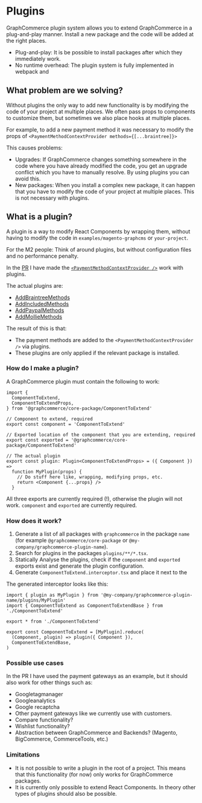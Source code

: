 # Plugins

GraphCommerce plugin system allows you to extend GraphCommerce in a
plug-and-play manner. Install a new package and the code will be added at the
right places.

- Plug-and-play: It is be possible to install packages after which they
  immediately work.
- No runtime overhead: The plugin system is fully implemented in webpack and

## What problem are we solving?

Without plugins the only way to add new functionality is by modifying the code
of your project at multiple places. We often pass props to components to
customize them, but sometimes we also place hooks at multiple places.

For example, to add a new payment method it was necessary to modify the props of
`<PaymentMethodContextProvider methods={[...braintree]}>`

This causes problems:

- Upgrades: If GraphCommerce changes something somewhere in the code where you
  have already modified the code, you get an upgrade conflict which you have to
  manually resolve. By using plugins you can avoid this.
- New packages: When you install a complex new package, it can happen that you
  have to modify the code of your project at multiple places. This is not
  necessary with plugins.

## What is a plugin?

A plugin is a way to modify React Components by wrapping them, without having to
modify the code in `examples/magento-graphcms` or `your-project`.

For the M2 people: Think of around plugins, but without configuration files and
no performance penalty.

In the [PR](https://github.com/graphcommerce-org/graphcommerce/pull/1718) I have
made the
[`<PaymentMethodContextProvider />`](https://github.com/graphcommerce-org/graphcommerce/pull/1718/files#diff-d5b4da6c34d4b40dc8ac5d1c5967bc6f5aaa70d0d5ac79552f3a980b17a88ea9R115)
work with plugins.

The actual plugins are:

- [AddBraintreeMethods](https://github.com/graphcommerce-org/graphcommerce/pull/1718/files#diff-14391e8c8f598e720b3e99ece1248987d68eb6133d354a3a55ef82331905be5b)
- [AddIncludedMethods](https://github.com/graphcommerce-org/graphcommerce/pull/1718/files#diff-c3d57b802463ed40925b558049a56992202be975f3c86982e6a753e2830bdb9f)
- [AddPaypalMethods](https://github.com/graphcommerce-org/graphcommerce/pull/1718/files#diff-934d7a9d597b01b6da875f61ca1cdfd57e0e0817e7126ce6216fd82dc4b6f899)
- [AddMollieMethods](https://github.com/graphcommerce-org/graphcommerce/pull/1718/files#diff-76e6fc63dee67f55cbad4f13dc7b1b764da6235b88ed8d987c7044b7ef7fc942)

The result of this is that:

- The payment methods are added to the `<PaymentMethodContextProvider />` via
  plugins.
- These plugins are only applied if the relevant package is installed.

### How do I make a plugin?

A GraphCommerce plugin must contain the following to work:

```tsx
import {
  ComponentToExtend,
  ComponentToExtendProps,
} from '@graphcommerce/core-package/ComponentToExtend'

// Component to extend, required
export const component = 'ComponentToExtend'

// Exported location of the component that you are extending, required
export const exported = '@graphcommerce/core-package/ComponentToExtend'

// The actual plugin
export const plugin: Plugin<ComponentToExtendProps> = ({ Component }) =>
  function MyPlugin(props) {
    // Do stuff here like, wrapping, modifying props, etc.
    return <Component {...props} />
  }
```

All three exports are currently required (!), otherwise the plugin will not
work. `component` and `exported` are currently required.

### How does it work?

1. Generate a list of all packages with `graphcommerce` in the package `name`
   (for example `@graphcommerce/core-package` or
   `@my-company/graphcommerce-plugin-name`).
2. Search for plugins in the packages `plugins/**/*.tsx`.
3. Statically Analyse the plugins, check if the `component` and `exported`
   exports exist and generate the plugin configuration.
4. Generate `ComponentToExtend.interceptor.tsx` and place it next to the

The generated interceptor looks like this:

```tsx
import { plugin as MyPlugin } from '@my-company/graphcommerce-plugin-name/plugins/MyPlugin'
import { ComponentToExtend as ComponentToExtendBase } from './ComponentToExtend'

export * from './ComponentToExtend'

export const ComponentToExtend = [MyPlugin].reduce(
  (Component, plugin) => plugin({ Component }),
  ComponentToExtendBase,
)
```

### Possible use cases

In the PR I have used the payment gateways as an example, but it should also
work for other things such as:

- Googletagmanager
- Googleanalytics
- Google recaptcha
- Other payment gateways like we currently use with customers.
- Compare functionality?
- Wishlist functionality?
- Abstraction between GraphCommerce and Backends? (Magento, BigCommerce,
  CommerceTools, etc.)

### Limitations

- It is not possible to write a plugin in the root of a project. This means that
  this functionality (for now) only works for GraphCommerce packages.
- It is currently only possible to extend React Components. In theory other
  types of plugins should also be possible.
